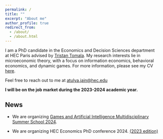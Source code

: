 ```yaml
---
permalink: /
title: ""
excerpt: "About me"
author_profile: true
redirect_from: 
  - /about/
  - /about.html
---
```



I am a PhD candidate in the Economics and Decision Sciences department at HEC Paris advised by <a href="https://sites.google.com/site/tristantomala2/home?authuser=0"> Tristan Tomala</a>. My research interests lie in microeconomic theory, with a focus on information economics, behavioral economics, and dynamic games. For more information, please see my CV  <a href="https://atulya-jain.github.io/files/resume_jain.pdf"> here</a>.

Feel free to reach out to me at <a href="mailto:your-email@example.com">atulya.jain@hec.edu</a>


**I will be on the job market during the 2023-2024 academic year.**


## News

 - We are organizing  [Games and Artificial Intelligence Multidisciplinary Summer School 2024](https://www.gaimss24.org/).

 - We are organizing HEC Economics PhD conference 2024. [(2023 edition)](https://sites.google.com/view/hecon/home)



